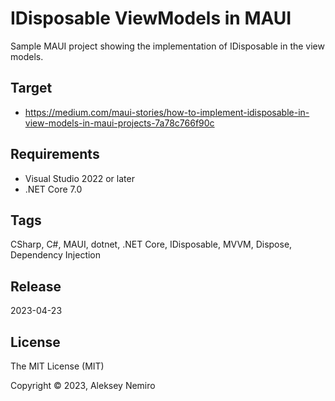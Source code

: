 # IDisposable ViewModels in MAUI

Sample MAUI project showing the implementation of IDisposable in the view models.

## Target

* https://medium.com/maui-stories/how-to-implement-idisposable-in-view-models-in-maui-projects-7a78c766f90c

## Requirements

* Visual Studio 2022 or later
* .NET Core 7.0

## Tags 

CSharp, C#, MAUI, dotnet, .NET Core, IDisposable, MVVM, Dispose, Dependency Injection

## Release

2023-04-23

## License

The MIT License (MIT)

Copyright © 2023, Aleksey Nemiro